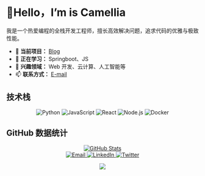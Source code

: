 # 👋Hello，I’m is Camellia

我是一个热爱编程的全栈开发工程师，擅长高效解决问题，追求代码的优雅与极致性能。  

- 🔭 **当前项目：** [Blog](https://github.com/Camellia093/Blog)
- 🌱 **正在学习：** Springboot、JS
- 💬 **兴趣领域：** Web 开发、云计算、人工智能等
- 📫 **联系方式：** [E-mail](mailto:Yao050224@outlook.com)

## 技术栈

<div align="center">
  <img src="https://img.shields.io/badge/-Python-3776AB?style=for-the-badge&logo=python&logoColor=white" alt="Python"/>
  <img src="https://img.shields.io/badge/-JavaScript-F7DF1E?style=for-the-badge&logo=javascript&logoColor=black" alt="JavaScript"/>
  <img src="https://img.shields.io/badge/-React-61DAFB?style=for-the-badge&logo=react&logoColor=black" alt="React"/>
  <img src="https://img.shields.io/badge/-Node.js-339933?style=for-the-badge&logo=node.js&logoColor=white" alt="Node.js"/>
  <img src="https://img.shields.io/badge/-Docker-2496ED?style=for-the-badge&logo=docker&logoColor=white" alt="Docker"/>
</div>



## GitHub 数据统计

<div align="center">
  <a href="https://github.com/Camellia093">
    <img src="https://github-readme-stats.vercel.app/api?username=YourUsername&theme=tokyonight&show_icons=true" alt="GitHub Stats"/>
  </a>
</div>



<div align="center">
  <a href="mailto:Yao050224@outlook.com">
    <img src="https://img.shields.io/badge/Email-D14836?style=for-the-badge&logo=gmail&logoColor=white" alt="Email"/>
  </a>
  <a href="https://www.linkedin.com/in/yourprofile">
    <img src="https://img.shields.io/badge/LinkedIn-0A66C2?style=for-the-badge&logo=linkedin&logoColor=white" alt="LinkedIn"/>
  </a>
  <a href="https://twitter.com/yourprofile">
    <img src="https://img.shields.io/badge/Twitter-1DA1F2?style=for-the-badge&logo=twitter&logoColor=white" alt="Twitter"/>
  </a>
</div>





<p align="center">
  <a href="https://skillicons.dev">
    <img src="https://skillicons.dev/icons?i=git,vue,apple,css,discord,github,html,js,linux,mysql,npm,ps,pr,pinia,postman,twitter,ts,py,pycharm,vite,vscode,c,vim" />
  </a>
</p>


